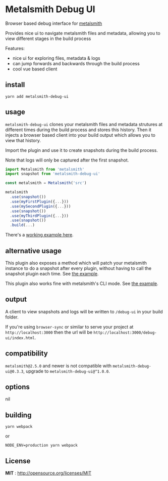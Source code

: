 # Metalsmith Debug UI

Browser based debug interface for [metalsmith](https://metalsmith.io)

Provides nice ui to navigate metalsmith files and metadata, allowing you to view different stages in the build process

Features:

 * nice ui for exploring files, metadata & logs
 * can jump forwards and backwards through the build process
 * cool vue based client

## install

`yarn add metalsmith-debug-ui`

## usage
`metalsmith-debug-ui` clones your metalsmith files and metadata strutures at
different times during the build process and stores this history. Then it
injects a browser based client into your build output which allows you to view
that history.

Import the plugin and use it to create snapshots during the build process.

Note that logs will only be captured after the first snapshot.

```javascript
import Metalsmith from 'metalsmith'
import snapshot from 'metalsmith-debug-ui'

const metalsmith = Metalsmith('src')

metalsmith
  .use(snapshot())
  .use(myFirstPlugin({...}))
  .use(mySecondPlugin({...}))
  .use(snapshot())
  .use(myThirdPlugin({...}))
  .use(snapshot())
  .build(...)
```

There's a [working example here](./examples/basic).

## alternative usage
This plugin also exposes a method which will patch your metalsmith instance to do a snapshot after every plugin, without having to call the snapshot plugin each time. See [the example](./examples/patched).

This plugin also works fine with metalsmith's CLI mode. See [the example](./examples/cli).

## output
A client to view snapshots and logs will be written to `/debug-ui` in your build folder.

If you're using `browser-sync` or similar to serve your project at `http://localhost:3000` then the url will be `http://localhost:3000/debug-ui/index.html`.

## compatibility

`metalsmith@2.5.0` and newer is not compatible with `metalsmith-debug-ui@0.3.3`, upgrade
to `metalsmith-debug-ui@^1.0.0`.

## options

nil

## building

`yarn webpack`

or

`NODE_ENV=production yarn webpack`

## License

**MIT** : http://opensource.org/licenses/MIT
